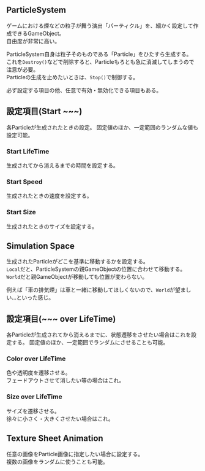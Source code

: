 ## ParticleSystem
ゲームにおける煙などの粒子が舞う演出「パーティクル」を、細かく設定して作成できるGameObject。  
自由度が非常に高い。

ParticleSystem自身は粒子そのものである「Particle」をひたすら生成する。  
これを`Destroy()`などで削除すると、Particleもろとも急に消滅してしまうので注意が必要。  
Particleの生成を止めたいときは、`Stop()`で制御する。

必ず設定する項目の他、任意で有効・無効化できる項目もある。

## 設定項目(Start ~~~)
各Particleが生成されたときの設定。
固定値のほか、一定範囲のランダムな値も設定可能。

### Start LifeTime
生成されてから消えるまでの時間を設定する。  

### Start Speed
生成されたときの速度を設定する。

### Start Size
生成されたときのサイズを設定する。

## Simulation Space
生成されたParticleがどこを基準に移動するかを設定する。  
`Local`だと、ParticleSystemの親GameObjectの位置に合わせて移動する。  
`World`だと親GameObjectが移動しても位置が変わらない。

例えば「車の排気煙」は車と一緒に移動してほしくないので、`World`が望ましい…といった感じ。

## 設定項目(~~~ over LifeTime)
各Particleが生成されてから消えるまでに、状態遷移をさせたい場合はこれを設定する。
固定値のほか、一定範囲でランダムにさせることも可能。

### Color over LifeTime
色や透明度を遷移させる。  
フェードアウトさせて消したい等の場合はこれ。

### Size over LifeTime
サイズを遷移させる。  
徐々に小さく・大きくさせたい場合はこれ。

## Texture Sheet Animation
任意の画像をParticle画像に指定したい場合に設定する。  
複数の画像をランダムに使うことも可能。
